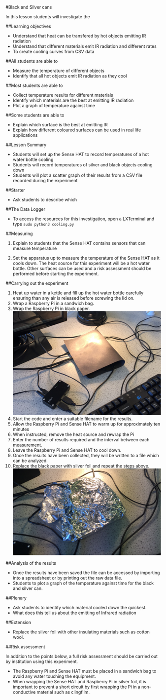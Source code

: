 #Black and Silver cans

In this lesson students will investigate the 

##Learning objectives

- Understand that heat can be transfered by hot objects emitting IR radiation
- Understand that different materials emit IR radiation and different rates
- To create cooling curves from CSV data 


##All students are able to

- Measure the temperature of different objects 
- Identify that all hot objects emit IR radiation as they cool

##Most students are able to

- Collect temperature results for different materials
- Identify which materials are the best at emitting IR radiation
- Plot a graph of temperature against time

##Some students are able to

- Explain which surface is the best at emitting IR 
- Explain how different coloured surfaces can be used in real life applications

##Lesson Summary

- Students will set up the Sense HAT to record temperatures of a hot water bottle cooling
- Students will record temperatures of silver and black objects cooling down
- Students will plot a scatter graph of their results from a CSV file recorded during the experiment

##Starter

- Ask students to describe which 


##The Data Logger

- To access the resources for this investigation, open a LXTerminal and type `sudo python3 cooling.py`

##Measuring 

1. Explain to students that the Sense HAT contains sensors that can measure temperature

1. Set the apparatus up to measure the temperature of the Sense HAT as it cools down.  The heat source for this experiment will be a hot water bottle. Other surfaces can be used and a risk assessment should be performed before starting the experiment.

##Carrying out the experiment

1. Heat up water in a kettle and fill up the hot water bottle carefully ensuring than any air is released before screwing the lid on.
1. Wrap a Raspberry Pi in a sandwich bag.
1. Wrap the Raspberry Pi in black paper.
  ![black_paper](images/black.png)
1. Start the code and enter a suitable filename for the results.
1. Allow the Raspberry Pi and Sense HAT to warm up for approximately ten minutes
1. When instructed, remove the heat source and rewrap the Pi
1. Enter the number of results required and the interval between each measurement.
1. Leave the Raspberry Pi and Sense HAT to cool down.
1. Once the results have been collected, they will be written to a file which can be analyzed.
1. Replace the black paper with silver foil and repeat the steps above.
![silver_paper](images/silver.png)

##Analysis of the results

- Once the results have been saved the file can be accessed by importing into a spreadsheet or by printing out the raw data file.
- Students to plot a graph of the temperature against time for the black and silver can.

##Plenary

- Ask students to identify which material cooled down the quickest.
- What does this tell us about the emitting of Infrared radiation

##Extension

- Replace the silver foil with other insulating materials such as cotton wool.


##Risk assessment

In addition to the points below, a full risk assessment should be carried out by institution using this experiment.

- The Raspberry Pi and Sense HAT must be placed in a sandwich bag to avoid any water touching the equipment.
- When wrapping the Sense HAT and Raspberry Pi in silver foil, it is important to prevent a short circuit by first wrapping the Pi in a non-conductive material such as clingfilm.

